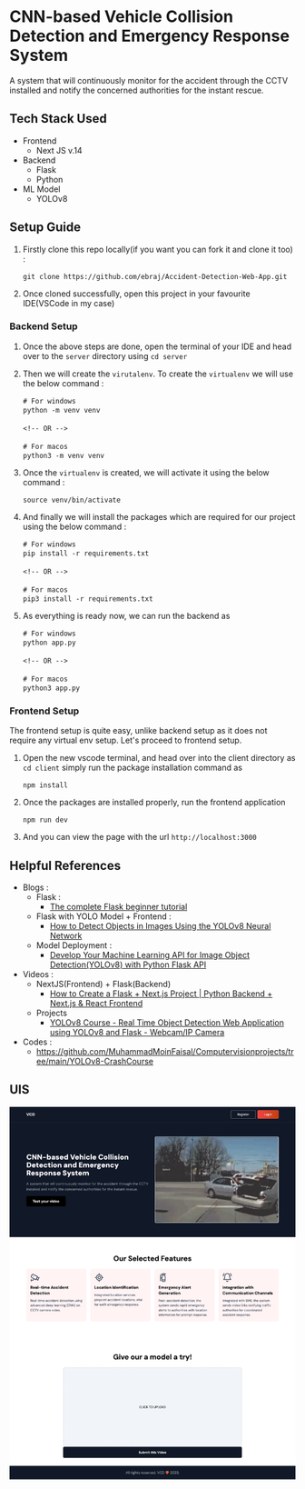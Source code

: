 # CNN-based Vehicle Collision Detection and Emergency Response System

A system that will continuously monitor for the accident through the CCTV installed and notify the concerned authorities for the instant rescue.

## Tech Stack Used

- Frontend
  - Next JS v.14
- Backend
  - Flask
  - Python
- ML Model
  - YOLOv8

## Setup Guide

1. Firstly clone this repo locally(if you want you can fork it and clone it too) :
   ```
   git clone https://github.com/ebraj/Accident-Detection-Web-App.git
   ```
2. Once cloned successfully, open this project in your favourite IDE(VSCode in my case)

### Backend Setup

1. Once the above steps are done, open the terminal of your IDE and head over to the `server` directory using `cd server`
2. Then we will create the `virutalenv`. To create the `virtualenv` we will use the below command :

   ```
   # For windows
   python -m venv venv

   <!-- OR -->

   # For macos
   python3 -m venv venv
   ```

3. Once the `virtualenv` is created, we will activate it using the below command :
   ```
   source venv/bin/activate
   ```
4. And finally we will install the packages which are required for our project using the below command :

   ```
   # For windows
   pip install -r requirements.txt

   <!-- OR -->

   # For macos
   pip3 install -r requirements.txt
   ```

5. As everything is ready now, we can run the backend as

   ```
   # For windows
   python app.py

   <!-- OR -->

   # For macos
   python3 app.py

   ```

### Frontend Setup

The frontend setup is quite easy, unlike backend setup as it does not require any virtual env setup. Let's proceed to frontend setup.

1. Open the new vscode terminal, and head over into the client directory as `cd client` simply run the package installation command as
   ```
   npm install
   ```
2. Once the packages are installed properly, run the frontend application
   ```
   npm run dev
   ```
3. And you can view the page with the url `http://localhost:3000`

## Helpful References

- Blogs :
  - Flask :
    - [The complete Flask beginner tutorial](https://dev.to/gajesh/the-complete-flask-beginner-tutorial-124i)
  - Flask with YOLO Model + Frontend :
    - [How to Detect Objects in Images Using the YOLOv8 Neural Network](https://www.freecodecamp.org/news/how-to-detect-objects-in-images-using-yolov8/)
  - Model Deployment :
    - [Develop Your Machine Learning API for Image Object Detection(YOLOv8) with Python Flask API](https://freedium.cfd/https://python.plainenglish.io/develop-your-machine-learning-api-for-image-object-detection-yolov8-with-python-flask-api-f393cb7e1e43)
- Videos :
  - NextJS(Frontend) + Flask(Backend)
    - [How to Create a Flask + Next.js Project | Python Backend + Next.js & React Frontend](https://youtu.be/OwxxCibSFKk?si=0BBvmiY8WkK2cjTj)
  - Projects
    - [YOLOv8 Course - Real Time Object Detection Web Application using YOLOv8 and Flask - Webcam/IP Camera](https://youtu.be/xzN_aG917-8?si=svQKzEL14o-afgFX)
- Codes :
  - https://github.com/MuhammadMoinFaisal/Computervisionprojects/tree/main/YOLOv8-CrashCourse

## UIS

![Homepage](./uis/homepage.png)
